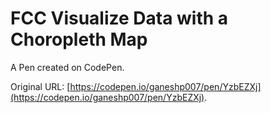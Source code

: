 # FCC Visualize Data with a Choropleth Map

A Pen created on CodePen.

Original URL: [https://codepen.io/ganeshp007/pen/YzbEZXj](https://codepen.io/ganeshp007/pen/YzbEZXj).

